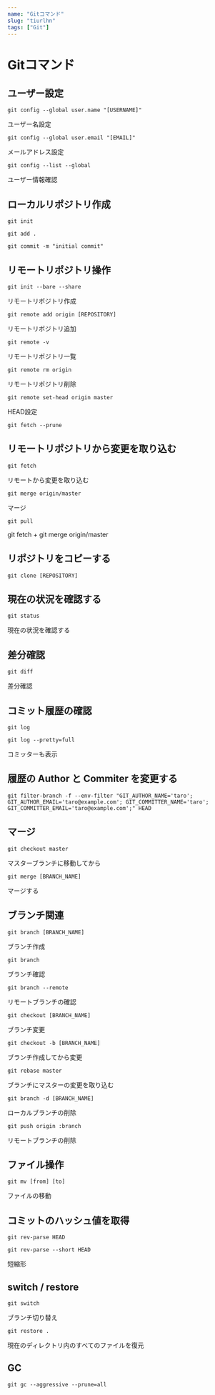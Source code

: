 ```yaml
---
name: "Gitコマンド"
slug: "tiurlhn"
tags: ["Git"]
---
```


# Gitコマンド

## ユーザー設定

```
git config --global user.name "[USERNAME]"
```

ユーザー名設定

```
git config --global user.email "[EMAIL]"
```

メールアドレス設定

```
git config --list --global
```

ユーザー情報確認


## ローカルリポジトリ作成

```
git init
```

```
git add .
```

```
git commit -m "initial commit"
```


## リモートリポジトリ操作

```
git init --bare --share
```

リモートリポジトリ作成

```
git remote add origin [REPOSITORY]
```

リモートリポジトリ追加

```
git remote -v
```

リモートリポジトリ一覧

```
git remote rm origin
```

リモートリポジトリ削除

```
git remote set-head origin master
```

HEAD設定

```
git fetch --prune
```

## リモートリポジトリから変更を取り込む

```
git fetch
```

リモートから変更を取り込む

```
git merge origin/master
```

マージ

```
git pull
```

git fetch + git merge origin/master


## リポジトリをコピーする

```
git clone [REPOSITORY]
```


## 現在の状況を確認する

```
git status
```

現在の状況を確認する


## 差分確認

```
git diff
```

差分確認


## コミット履歴の確認

```
git log
```

```
git log --pretty=full
```

コミッターも表示


## 履歴の Author と Commiter を変更する

```
git filter-branch -f --env-filter "GIT_AUTHOR_NAME='taro'; GIT_AUTHOR_EMAIL='taro@example.com'; GIT_COMMITTER_NAME='taro'; GIT_COMMITTER_EMAIL='taro@example.com';" HEAD
```


## マージ

```
git checkout master
```

マスターブランチに移動してから

```
git merge [BRANCH_NAME]
```

マージする


## ブランチ関連

```
git branch [BRANCH_NAME]
```

ブランチ作成

```
git branch
```

ブランチ確認

```
git branch --remote
```

リモートブランチの確認

```
git checkout [BRANCH_NAME]
```

ブランチ変更

```
git checkout -b [BRANCH_NAME]
```

ブランチ作成してから変更

```
git rebase master
```

ブランチにマスターの変更を取り込む

```
git branch -d [BRANCH_NAME]
```

ローカルブランチの削除

```
git push origin :branch
```

リモートブランチの削除


## ファイル操作

```
git mv [from] [to]
```

ファイルの移動


## コミットのハッシュ値を取得

```
git rev-parse HEAD
```

```
git rev-parse --short HEAD
```

短縮形


## switch / restore

```
git switch
```

ブランチ切り替え

```
git restore .
```

現在のディレクトリ内のすべてのファイルを復元


## GC

```
git gc --aggressive --prune=all
```

